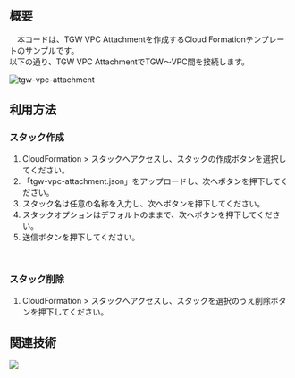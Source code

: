 ## 概要
　本コードは、TGW VPC Attachmentを作成するCloud Formationテンプレートのサンプルです。<br/>
以下の通り、TGW VPC AttachmentでTGW～VPC間を接続します。<br/>

![tgw-vpc-attachment](https://github.com/yamamototis1105/aws-cfn-tgw-vpc-attachment/assets/114621183/2305209d-5fdb-4f95-83f2-e57596dc32cf)

## 利用方法
### スタック作成
1. CloudFormation > スタックへアクセスし、スタックの作成ボタンを選択してください。
1. 「tgw-vpc-attachment.json」をアップロードし、次へボタンを押下してください。
1. スタック名は任意の名称を入力し、次へボタンを押下してください。
1. スタックオプションはデフォルトのままで、次へボタンを押下してください。
1. 送信ボタンを押下してください。
<br/>

### スタック削除
1. CloudFormation > スタックへアクセスし、スタックを選択のうえ削除ボタンを押下してください。

## 関連技術
<img src="https://img.shields.io/badge/AWS-Cloud_Formation-blue"></img>
